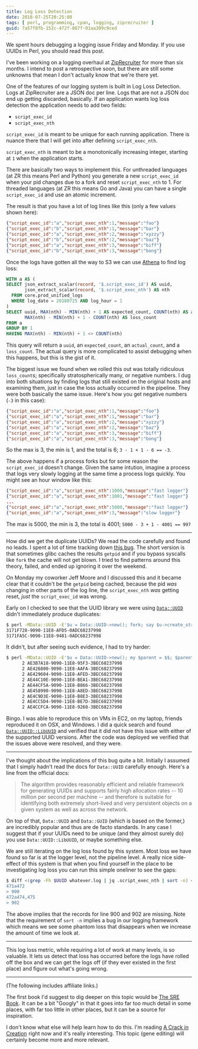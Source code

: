 ```yaml
---
title: Log Loss Detection
date: 2018-07-25T20:25:08
tags: [ perl, programming, cpan, logging, ziprecruiter ]
guid: 7a57f8fb-152c-472f-867f-01aa309c9ced
---
```

We spent hours debugging a logging issue Friday and Monday.  If you use UUIDs in
Perl, you should read this post.

<!--more-->

I've been working on a logging overhaul at
[ZipRecruiter](https://www.ziprecruiter.com/hiring/technology) for more than six
months.  I intend to post a retrospective soon, but there are still some
unknowns that mean I don't actually know that we're there yet.

One of the features of our logging system is built in Log Loss Detection.
Logs at ZipRecruiter are a JSON doc per line.  Logs that are not a JSON doc end
up getting discarded, basically.  If an application wants log loss detection
the application needs to add two fields:

 * `script_exec_id`
 * `script_exec_nth`

`script_exec_id` is meant to be unique for each running application.  There is
nuance there that I will get into after defining `script_exec_nth`.

`script_exec_nth` is meant to be a monotonically increasing integer, starting at
`1` when the application starts.

There are basically two ways to implement this.  For unthreaded languages (at ZR
this means Perl and Python) you generate a new `script_exec_id` when your pid
changes due to a fork and reset `script_exec_nth` to 1.  For threaded languages
(at ZR this means Go and Java) you can have a single `script_exec_id` and use an
atomic increment.

The result is that you have a lot of log lines like this (only a few values
shown here):

```JSON
{"script_exec_id":"a","script_exec_nth":1,"message":"foo"}
{"script_exec_id":"b","script_exec_nth":1,"message":"bar"}
{"script_exec_id":"a","script_exec_nth":2,"message":"xyzzy"}
{"script_exec_id":"b","script_exec_nth":2,"message":"baz"}
{"script_exec_id":"a","script_exec_nth":3,"message":"biff"}
{"script_exec_id":"b","script_exec_nth":3,"message":"bong"}
```

Once the logs have gotten all the way to S3 we can use
[Athena](/posts/using-amazon-athena-from-perl/) to find log
loss:

```SQL
WITH a AS (
SELECT json_extract_scalar(record, '$.script_exec_id') AS uuid,
       json_extract_scalar(record, '$.script_exec_nth') AS nth
  FROM core.prod_unified_logs
  WHERE log_date = 20180725 AND log_hour = 1
)
SELECT uuid, MAX(nth) - MIN(nth) + 1 AS expected_count, COUNT(nth) AS actual_count,
       MAX(nth) - MIN(nth) + 1 - COUNT(nth) AS loss_count
FROM a
GROUP BY 1
HAVING MAX(nth) - MIN(nth) + 1 <> COUNT(nth)
```

This query will return a `uuid`, an `expected_count`, an `actual_count`, and a
`loss_count`.  The actual query is more complicated to assist debugging when
this happens, but this is the gist of it.

The biggest issue we found when we rolled this out was totally ridiculous
`loss_count`s; specifically stratospherically many, or negative numbers.  I dug
into both situations by finding logs that still existed on the original hosts
and examining them, just in case the loss actually occurred in the pipeline.
They were both basically the same issue.  Here's how you get negative numbers
(`-3` in this case):

```JSON
{"script_exec_id":"a","script_exec_nth":1,"message":"foo"}
{"script_exec_id":"a","script_exec_nth":1,"message":"bar"}
{"script_exec_id":"a","script_exec_nth":2,"message":"xyzzy"}
{"script_exec_id":"a","script_exec_nth":2,"message":"baz"}
{"script_exec_id":"a","script_exec_nth":3,"message":"biff"}
{"script_exec_id":"a","script_exec_nth":3,"message":"bong"}
```

So the max is 3, the min is 1, and the total is 6; `3 - 1 + 1 - 6 == -3`.

The above happens if a process forks but for some reason the `script_exec_id`
doesn't change.  Given the same intution, imagine a process that logs very
slowly logging at the same time a process logs quickly.  You might see an hour
window like this:

```JSON
{"script_exec_id":"a","script_exec_nth":1000,"message":"fast logger"}
{"script_exec_id":"a","script_exec_nth":1001,"message":"fast logger"}
...
{"script_exec_id":"a","script_exec_nth":5000,"message":"fast logger"}
{"script_exec_id":"a","script_exec_nth":3,"message":"slow logger"}
```

The max is 5000, the min is 3, the total is 4001; `5000 - 3 + 1 - 4001 == 997`

---

How did we get the duplicate UUIDs?  We read the code carefully and found no
leads.  I spent a lot of time tracking down [this
bug](https://bugzilla.redhat.com/show_bug.cgi?id=1443976).  The short version is
that sometimes glibc caches the results `getpid` and if you bypass syscalls like
`fork` the cache will not get blown.  I tried to find patterns around this
theory, failed, and ended up ignoring it over the weekend.

On Monday my coworker Jeff Moore and I discussed this and it became clear that
it couldn't be the `getpid` being cached, because the pid *was* changing in
other parts of the log line, the `script_exec_nth` *was* getting reset, *just*
the `script_exec_id` was wrong.

Early on I checked to see that the UUID library we were using
[`Data::UUID`](https://metacpan.org/pod/Data::UUID)
didn't immediately produce duplicates:

```bash
$ perl -MData::UUID -E'$u = Data::UUID->new(); fork; say $u->create_str'
3171F728-9090-11E8-AFD5-0ADC68237998
3171FA5C-9090-11E8-9481-0ADC68237998
```

It didn't, but after seeing such evidence, I had to try harder:

```bash
$ perl -MData::UUID -E'$u = Data::UUID->new(); my $parent = $$; $parent == $$ && fork for 1..shift; say $u->create_str' 1000 | sort | uniq -c | grep -v '^\s*1\s'
      2 AE3B7A18-9090-11E8-95F3-3BEC68237998
      2 AE426800-9090-11E8-AAFA-3BEC68237998
      2 AE429604-9090-11E8-AFED-3BEC68237998
      2 AE44C10E-9090-11E8-BEA1-3BEC68237998
      2 AE44CF5A-9090-11E8-B866-3BEC68237998
      2 AE458990-9090-11E8-A8ED-3BEC68237998
      2 AE4C9D3E-9090-11E8-B8E3-3BEC68237998
      2 AE4CC5D4-9090-11E8-BE7D-3BEC68237998
      2 AE4CCFCA-9090-11E8-9268-3BEC68237998
```

Bingo.  I was able to reproduce this on VMs in EC2, on my laptop, friends
reproduced it on OSX, and Windows.  I did a quick search and found
[`Data::UUID::LibUUID`](https://metacpan.org/pod/Data::UUID::LibUUID) and
verified that it did not have this issue with
either of the supported UUID versions.  After the code was deployed we verified
that the issues above were resolved, and they were.

---

I've thought about the implications of this bug quite a bit.  Initially I
assumed that I simply hadn't read the docs for `Data::UUID` carefully enough.
Here's a line from the official docs:

> The algorithm provides reasonably efficient and reliable framework for
> generating UUIDs and supports fairly high allocation rates -- 10 million per
> second per machine -- and therefore is suitable for identifying both extremely
> short-lived and very persistent objects on a given system as well as across
> the network.

On top of that, `Data::UUID` and `Data::GUID` (which is based on the former,)
are incredibly popular and thus are de facto standards.  In any case I suggest
that if your UUIDs need to be unique (and they almost surely do) you use
`Data::UUID::LibUUID`, or maybe something else.

We are still iterating on the log loss found by this system.  Most loss we have
found so far is at the logger level, not the pipeline level.  A really nice
side-effect of this system is that when you find yourself in the place to be
investigating log loss you can run this simple oneliner to see the gaps:

``` bash
$ diff <(grep -Fh $UUID whatever.log | jq .script_exec_nth | sort -n) <(seq  1 4578')
471a472
> 900
472a474,475
> 902
```

The above implies that the records for line 900 and 902 are missing.  Note that
the requirement of `sort -n` implies a bug in our logging framework which means
we see some phantom loss that disappears when we increase the amount of time we
look at.

---

This log loss metric, while requiring a lot of work at many levels, is so
valuable.  It lets us detect that loss has occurred before the logs have rolled
off the box and we can get the logs off (if they ever existed in the first
place) and figure out what's going wrong.

---

(The following includes affiliate links.)

The first book I'd suggest to dig deeper on this topic would be
<a target="_blank" href="https://www.amazon.com/gp/product/B01DCPXKZ6/ref=as_li_tl?ie=UTF8&camp=1789&creative=9325&creativeASIN=B01DCPXKZ6&linkCode=as2&tag=afoolishmanif-20&linkId=726913b220882e92501a012766cf81a6">The SRE Book</a><img src="//ir-na.amazon-adsystem.com/e/ir?t=afoolishmanif-20&l=am2&o=1&a=B01DCPXKZ6" width="1" height="1" border="0" alt="" style="border:none !important; margin:0px !important;" />.
It can be a bit "Googly" in that it goes into far too much detail in some
places, with far too little in other places, but it can be a source for
inspiration.

I don't know what else will help learn how to do this.  I'm reading
<a target="_blank" href="https://www.amazon.com/gp/product/0544716949/ref=as_li_tl?ie=UTF8&camp=1789&creative=9325&creativeASIN=0544716949&linkCode=as2&tag=afoolishmanif-20&linkId=a98c88495274c5b6422110a8ff09a4a1">A Crack in Creation</a><img src="//ir-na.amazon-adsystem.com/e/ir?t=afoolishmanif-20&l=am2&o=1&a=0544716949" width="1" height="1" border="0" alt="" style="border:none !important; margin:0px !important;" />
right now and it's really interesting.  This topic (gene editing) will certainly
become more and more relevant.
